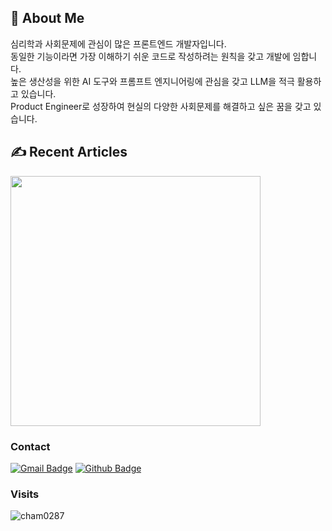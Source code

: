 ## 🙋 About Me
심리학과 사회문제에 관심이 많은 프론트엔드 개발자입니다. <br/>
동일한 기능이라면 가장 이해하기 쉬운 코드로 작성하려는 원칙을 갖고 개발에 임합니다. <br/>
높은 생산성을 위한 AI 도구와 프롬프트 엔지니어링에 관심을 갖고 LLM을 적극 활용하고 있습니다. <br/>
Product Engineer로 성장하여 현실의 다양한 사회문제를 해결하고 싶은 꿈을 갖고 있습니다.

## ✍️ Recent Articles
<a href="https://velog.io/@cham0287/posts">
  <img height="400px" src="https://velog-github-badge.vercel.app/badge/cham0287?theme=dark&posts=10"/>
</a>
</div>

### Contact
[![Gmail Badge](https://img.shields.io/badge/-crtmt97@gmail.com-c14438?style=flat&logo=Gmail&logoColor=white&link=mailto:crtmt97@gmail.com)](mailto:crtmt97@gmail.com) [![Github Badge](https://img.shields.io/badge/-cham0287-grey?style=flat&logo=github&logoColor=white&link=https://github.com/cham0287/)](https://www.github.com/cham0287/) 
<br/>

### Visits
<p align=left> <img src=https://komarev.com/ghpvc/?username=cham0287 alt=cham0287 /> </p>

